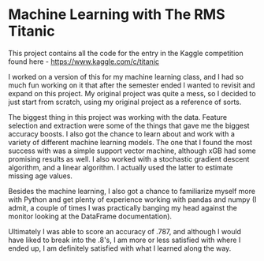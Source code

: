 # Machine Learning with The RMS Titanic
This project contains all the code for the entry in the Kaggle competition  found here - https://www.kaggle.com/c/titanic

I worked on a version of this for my machine learning class, and I had so much fun working on it that after the semester ended I wanted to revisit and expand on this project. My original project was quite a mess, so I decided to just start from scratch, using my original project as a reference of sorts.

The biggest thing in this project was working with the data. Feature selection and extraction were some of the things that gave me the biggest accuracy boosts. I also got the chance to learn about and work with a variety of different machine learning models. The one that I found the most success with was a simple support vector machine, although xGB had some promising results as well. I also worked with a stochastic gradient descent algorithm, and a linear algorithm. I actually used the latter to estimate missing age values. 

Besides the machine learning, I also got a chance to familiarize myself more with Python and get plenty of experience working with pandas and numpy (I admit, a couple of times I was practically banging my head against the monitor looking at the DataFrame documentation).

Ultimately I was able to score an accuracy of .787, and although I would have liked to break into the .8's, I am more or less satisfied with where I ended up, I am definitely satisfied with what I learned along the way.
